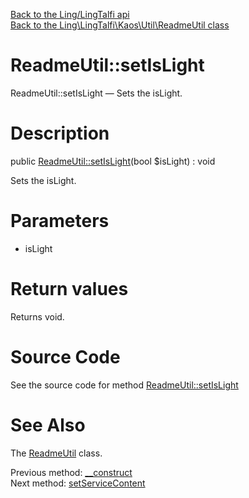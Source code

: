 [Back to the Ling/LingTalfi api](https://github.com/lingtalfi/LingTalfi/blob/master/doc/api/Ling/LingTalfi.md)<br>
[Back to the Ling\LingTalfi\Kaos\Util\ReadmeUtil class](https://github.com/lingtalfi/LingTalfi/blob/master/doc/api/Ling/LingTalfi/Kaos/Util/ReadmeUtil.md)


ReadmeUtil::setIsLight
================



ReadmeUtil::setIsLight — Sets the isLight.




Description
================


public [ReadmeUtil::setIsLight](https://github.com/lingtalfi/LingTalfi/blob/master/doc/api/Ling/LingTalfi/Kaos/Util/ReadmeUtil/setIsLight.md)(bool $isLight) : void




Sets the isLight.




Parameters
================


- isLight

    


Return values
================

Returns void.








Source Code
===========
See the source code for method [ReadmeUtil::setIsLight](https://github.com/lingtalfi/LingTalfi/blob/master/Kaos/Util/ReadmeUtil.php#L60-L63)


See Also
================

The [ReadmeUtil](https://github.com/lingtalfi/LingTalfi/blob/master/doc/api/Ling/LingTalfi/Kaos/Util/ReadmeUtil.md) class.

Previous method: [__construct](https://github.com/lingtalfi/LingTalfi/blob/master/doc/api/Ling/LingTalfi/Kaos/Util/ReadmeUtil/__construct.md)<br>Next method: [setServiceContent](https://github.com/lingtalfi/LingTalfi/blob/master/doc/api/Ling/LingTalfi/Kaos/Util/ReadmeUtil/setServiceContent.md)<br>

